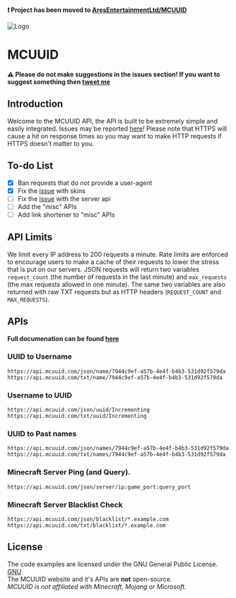 **:exclamation: Project has been moved to [AresEntertainmentLtd/MCUUID](https://github.com/AresEntertainmentLtd/MCUUID)**

![Logo](https://i.imgur.com/kxYaAEB.png)

# MCUUID
**:warning: Please do not make suggestions in the issues section! If you want to suggest something then [tweet me](https://twitter.com/MCUUID/)**

## Introduction
Welcome to the MCUUID API, the API is built to be extremely simple and easily integrated.
Issues may be reported [here](https://github.com/Incrementing/MCUUID/issues)!
Please note that HTTPS will cause a hit on response times so you may want to make HTTP requests if HTTPS doesn't matter to you.

## To-do List
- [X] Ban requests that do not provide a user-agent
- [X] Fix the [issue](https://github.com/Incrementing/MCUUID/issues/1) with skins 
- [ ] Fix the [issue](https://github.com/Incrementing/MCUUID/issues/3) with the server api
- [ ] Add the "misc" APIs
- [ ] Add link shortener to "misc" APIs

## API Limits
We limit every IP address to 200 requests a minute.
Rate limits are enforced to encourage users to make a cache of their requests to lower the stress that is put on our servers. 
JSON requests will return two variables `request_count` (the number of requests in the last minute) and `max_requests` (the max requests allowed in one minute).
The same two variables are also returned with raw TXT requests but as HTTP headers (`REQUEST_COUNT` and `MAX_REQUESTS`).

## APIs
**Full documenation can be found [here](https://mcuuid.com/docs)**

### UUID to Username
`https://api.mcuuid.com/json/name/7944c9ef-a57b-4e4f-b4b3-531d92f579da`<br>
`https://api.mcuuid.com/txt/name/7944c9ef-a57b-4e4f-b4b3-531d92f579da`<br>

### Username to UUID
`https://api.mcuuid.com/json/uuid/Incrementing`<br>
`https://api.mcuuid.com/txt/uuid/Incrementing`<br>

### UUID to Past names
`https://api.mcuuid.com/json/names/7944c9ef-a57b-4e4f-b4b3-531d92f579da`<br>
`https://api.mcuuid.com/txt/names/7944c9ef-a57b-4e4f-b4b3-531d92f579da`<br>

### Minecraft Server Ping (and Query).
`https://api.mcuuid.com/json/server/ip:game_port:query_port`<br>

### Minecraft Server Blacklist Check
`https://api.mcuuid.com/json/blacklist/*.example.com`<br>
`https://api.mcuuid.com/txt/blacklist/*.example.com`<br>

## License
The code examples are licensed under the GNU General Public License. [GNU](LICENSE)<br>
The MCUUID website and it's APIs are **not** open-source.<br>
*MCUUID is not affiliated with Minecraft, Mojang or Microsoft.*
